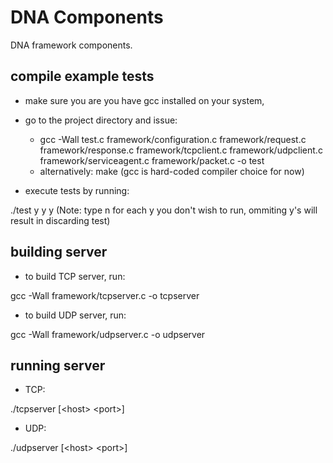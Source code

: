 # DNA Components
DNA framework components.

## compile example tests
- make sure you are you have gcc installed on your system,
- go to the project directory and issue:
    - gcc -Wall test.c framework/configuration.c framework/request.c framework/response.c framework/tcpclient.c framework/udpclient.c framework/serviceagent.c framework/packet.c -o test
    - alternatively: make (gcc is hard-coded compiler choice for now)

- execute tests by running:

./test y y y
(Note: type n for each y you don't wish to run, ommiting y's will result in discarding test)


## building server
- to build TCP server, run:

gcc -Wall framework/tcpserver.c -o tcpserver
- to build UDP server, run:

gcc -Wall framework/udpserver.c -o udpserver
## running server
- TCP:

./tcpserver [&lt;host&gt; &lt;port&gt;]
- UDP:

./udpserver [&lt;host&gt; &lt;port&gt;]
